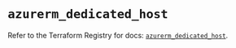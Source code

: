 # `azurerm_dedicated_host`

Refer to the Terraform Registry for docs: [`azurerm_dedicated_host`](https://registry.terraform.io/providers/hashicorp/azurerm/4.18.0/docs/resources/dedicated_host).
